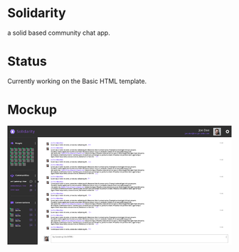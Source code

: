 # Solidarity
a solid based community chat app.

# Status
Currently working on the Basic HTML template.

# Mockup
![screen 1](look-n-feel/look-n-feel_19-04-2019%2013-26-24.png)
